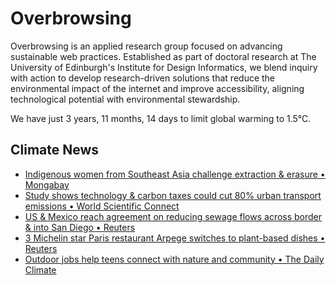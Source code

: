 # Overbrowsing

Overbrowsing is an applied research group focused on advancing sustainable web practices. Established as part of doctoral research at The University of Edinburgh's Institute for Design Informatics, we blend inquiry with action to develop research-driven solutions that reduce the environmental impact of the internet and improve accessibility, aligning technological potential with environmental stewardship.

<!-- clock-time -->
We have just 3 years, 11 months, 14 days to limit global warming to 1.5°C.
<!-- /clock-time -->

## Climate News
<!-- clock-news -->
- [Indigenous women from Southeast Asia challenge extraction & erasure • Mongabay](https://news.mongabay.com/2025/07/across-southeast-asia-indigenous-women-challenge-extraction-and-erasure/ )
- [Study shows technology & carbon taxes could cut 80% urban transport emissions • World Scientific Connect](https://www.worldscientific.com/doi/abs/10.1142/S2010007825400019 )
- [US & Mexico reach agreement on reducing sewage flows across border & into San Diego • Reuters](https://www.reuters.com/sustainability/climate-energy/us-mexico-reach-agreement-reducing-sewage-flows-across-border-into-san-diego-2025-07-24/ )
- [3 Michelin star Paris restaurant Arpege switches to plant-based dishes • Reuters](https://www.reuters.com/lifestyle/three-michelin-star-paris-restaurant-arpege-switches-plant-based-dishes-2025-07-25/ )
- [Outdoor jobs help teens connect with nature and community • The Daily Climate](https://www.dailyclimate.org/outdoor-jobs-help-teens-connect-with-nature-and-community-2673754114.html )
<!-- /clock-news -->

